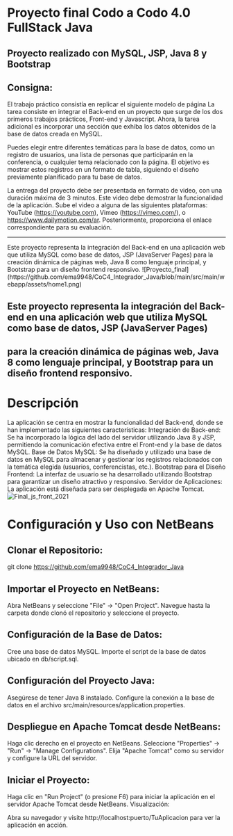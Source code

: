 #  Proyecto final Codo a Codo 4.0 FullStack Java

## Proyecto realizado con MySQL, JSP, Java 8 y Bootstrap

## Consigna:
El trabajo práctico consistía en replicar el siguiente modelo de página
La tarea consiste en integrar el Back-end en un proyecto que surge de los dos primeros trabajos prácticos, Front-end y Javascript. Ahora,
la tarea adicional es incorporar una sección que exhiba los datos obtenidos de la base de datos creada en MySQL.

Puedes elegir entre diferentes temáticas para la base de datos, como un registro de usuarios, una lista de personas que participarán en la conferencia,
o cualquier tema relacionado con la página. El objetivo es mostrar estos registros en un formato de tabla, siguiendo el diseño previamente planificado para tu base de datos.

La entrega del proyecto debe ser presentada en formato de video, con una duración máxima de 3 minutos. Este video debe demostrar la funcionalidad de la aplicación. Sube el video a alguna de las siguientes plataformas:
YouTube (https://youtube.com),
Vimeo (https://vimeo.com/),
o https://www.dailymotion.com/ar.
Posteriormente, proporciona el enlace correspondiente para su evaluación.
<hr>
Este proyecto representa la integración del Back-end en una aplicación web que utiliza MySQL como base de datos,
JSP (JavaServer Pages) para la creación dinámica de páginas web, Java 8 como lenguaje principal, y Bootstrap para un diseño frontend responsivo.
![Proyecto_final](https://github.com/ema9948/CoC4_Integrador_Java/blob/main/src/main/webapp/assets/home1.png)


## Este proyecto representa la integración del Back-end en una aplicación web que utiliza MySQL como base de datos, JSP (JavaServer Pages)
## para la creación dinámica de páginas web, Java 8 como lenguaje principal, y Bootstrap para un diseño frontend responsivo.


# Descripción
La aplicación se centra en mostrar la funcionalidad del Back-end, donde se han implementado las siguientes características:
Integración de Back-end: Se ha incorporado la lógica del lado del servidor utilizando Java 8 y JSP, permitiendo la comunicación efectiva entre el Front-end y la base de datos MySQL.
Base de Datos MySQL: Se ha diseñado y utilizado una base de datos en MySQL para almacenar y gestionar los registros relacionados con la temática elegida (usuarios, conferencistas, etc.).
Bootstrap para el Diseño Frontend: La interfaz de usuario se ha desarrollado utilizando Bootstrap para garantizar un diseño atractivo y responsivo.
Servidor de Aplicaciones: La aplicación está diseñada para ser desplegada en Apache Tomcat.
<br>
![Final_js_front_2021](https://github.com/Marl8/TP-FrontEnd-Codo-a-Codo-4.0/assets/116129705/a76aaf43-bbca-4812-8de2-c4a8c65e91bc)

# Configuración y Uso con NetBeans

## Clonar el Repositorio:

git clone https://github.com/ema9948/CoC4_Integrador_Java


## Importar el Proyecto en NetBeans:

Abra NetBeans y seleccione "File" -> "Open Project".
Navegue hasta la carpeta donde clonó el repositorio y seleccione el proyecto.

## Configuración de la Base de Datos:

Cree una base de datos MySQL.
Importe el script de la base de datos ubicado en db/script.sql.

## Configuración del Proyecto Java:

Asegúrese de tener Java 8 instalado.
Configure la conexión a la base de datos en el archivo src/main/resources/application.properties.

## Despliegue en Apache Tomcat desde NetBeans:

Haga clic derecho en el proyecto en NetBeans.
Seleccione "Properties" -> "Run" -> "Manage Configurations".
Elija "Apache Tomcat" como su servidor y configure la URL del servidor.

## Iniciar el Proyecto:

Haga clic en "Run Project" (o presione F6) para iniciar la aplicación en el servidor Apache Tomcat desde NetBeans.
Visualización:

Abra su navegador y visite http://localhost:puerto/TuAplicacion para ver la aplicación en acción.    

  
